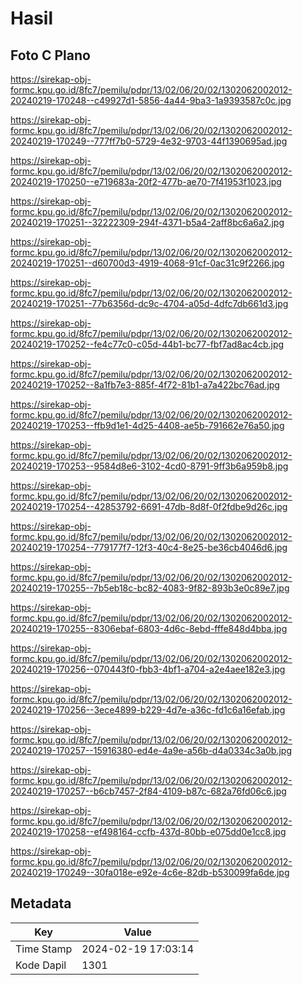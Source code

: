 # Hasil

## Foto C Plano

https://sirekap-obj-formc.kpu.go.id/8fc7/pemilu/pdpr/13/02/06/20/02/1302062002012-20240219-170248--c49927d1-5856-4a44-9ba3-1a9393587c0c.jpg

https://sirekap-obj-formc.kpu.go.id/8fc7/pemilu/pdpr/13/02/06/20/02/1302062002012-20240219-170249--777ff7b0-5729-4e32-9703-44f1390695ad.jpg

https://sirekap-obj-formc.kpu.go.id/8fc7/pemilu/pdpr/13/02/06/20/02/1302062002012-20240219-170250--e719683a-20f2-477b-ae70-7f41953f1023.jpg

https://sirekap-obj-formc.kpu.go.id/8fc7/pemilu/pdpr/13/02/06/20/02/1302062002012-20240219-170251--32222309-294f-4371-b5a4-2aff8bc6a6a2.jpg

https://sirekap-obj-formc.kpu.go.id/8fc7/pemilu/pdpr/13/02/06/20/02/1302062002012-20240219-170251--d60700d3-4919-4068-91cf-0ac31c9f2266.jpg

https://sirekap-obj-formc.kpu.go.id/8fc7/pemilu/pdpr/13/02/06/20/02/1302062002012-20240219-170251--77b6356d-dc9c-4704-a05d-4dfc7db661d3.jpg

https://sirekap-obj-formc.kpu.go.id/8fc7/pemilu/pdpr/13/02/06/20/02/1302062002012-20240219-170252--fe4c77c0-c05d-44b1-bc77-fbf7ad8ac4cb.jpg

https://sirekap-obj-formc.kpu.go.id/8fc7/pemilu/pdpr/13/02/06/20/02/1302062002012-20240219-170252--8a1fb7e3-885f-4f72-81b1-a7a422bc76ad.jpg

https://sirekap-obj-formc.kpu.go.id/8fc7/pemilu/pdpr/13/02/06/20/02/1302062002012-20240219-170253--ffb9d1e1-4d25-4408-ae5b-791662e76a50.jpg

https://sirekap-obj-formc.kpu.go.id/8fc7/pemilu/pdpr/13/02/06/20/02/1302062002012-20240219-170253--9584d8e6-3102-4cd0-8791-9ff3b6a959b8.jpg

https://sirekap-obj-formc.kpu.go.id/8fc7/pemilu/pdpr/13/02/06/20/02/1302062002012-20240219-170254--42853792-6691-47db-8d8f-0f2fdbe9d26c.jpg

https://sirekap-obj-formc.kpu.go.id/8fc7/pemilu/pdpr/13/02/06/20/02/1302062002012-20240219-170254--779177f7-12f3-40c4-8e25-be36cb4046d6.jpg

https://sirekap-obj-formc.kpu.go.id/8fc7/pemilu/pdpr/13/02/06/20/02/1302062002012-20240219-170255--7b5eb18c-bc82-4083-9f82-893b3e0c89e7.jpg

https://sirekap-obj-formc.kpu.go.id/8fc7/pemilu/pdpr/13/02/06/20/02/1302062002012-20240219-170255--8306ebaf-6803-4d6c-8ebd-fffe848d4bba.jpg

https://sirekap-obj-formc.kpu.go.id/8fc7/pemilu/pdpr/13/02/06/20/02/1302062002012-20240219-170256--070443f0-fbb3-4bf1-a704-a2e4aee182e3.jpg

https://sirekap-obj-formc.kpu.go.id/8fc7/pemilu/pdpr/13/02/06/20/02/1302062002012-20240219-170256--3ece4899-b229-4d7e-a36c-fd1c6a16efab.jpg

https://sirekap-obj-formc.kpu.go.id/8fc7/pemilu/pdpr/13/02/06/20/02/1302062002012-20240219-170257--15916380-ed4e-4a9e-a56b-d4a0334c3a0b.jpg

https://sirekap-obj-formc.kpu.go.id/8fc7/pemilu/pdpr/13/02/06/20/02/1302062002012-20240219-170257--b6cb7457-2f84-4109-b87c-682a76fd06c6.jpg

https://sirekap-obj-formc.kpu.go.id/8fc7/pemilu/pdpr/13/02/06/20/02/1302062002012-20240219-170258--ef498164-ccfb-437d-80bb-e075dd0e1cc8.jpg

https://sirekap-obj-formc.kpu.go.id/8fc7/pemilu/pdpr/13/02/06/20/02/1302062002012-20240219-170249--30fa018e-e92e-4c6e-82db-b530099fa6de.jpg


## Metadata

| Key        | Value               |
| ---------- | ------------------- |
| Time Stamp | 2024-02-19 17:03:14 |
| Kode Dapil | 1301                |



